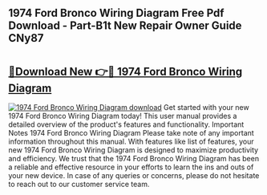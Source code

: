 ## 1974 Ford Bronco Wiring Diagram Free Pdf Download - Part-B1t New Repair Owner Guide CNy87

# <h2><a href="http://dfkjbn4.blite.top/?on=1974+Ford+Bronco+Wiring+Diagram">🔗Download New 👉🔴 1974 Ford Bronco Wiring Diagram</a></h2>

[![1974 Ford Bronco Wiring Diagram download](https://i.imgur.com/lujVjoI.png)](http://dfkjbn4.blite.top/?on=1974+Ford+Bronco+Wiring+Diagram)
Get started with your new 1974 Ford Bronco Wiring Diagram today! This user manual provides a detailed overview of the product's features and functionality. Important Notes 1974 Ford Bronco Wiring Diagram Please take note of any important information throughout this manual. With features like list of features, your new 1974 Ford Bronco Wiring Diagram is designed to maximize productivity and efficiency. We trust that the 1974 Ford Bronco Wiring Diagram has been a reliable and effective resource in your efforts to learn the ins and outs of your new device. In case of any queries or concerns, please do not hesitate to reach out to our customer service team.
